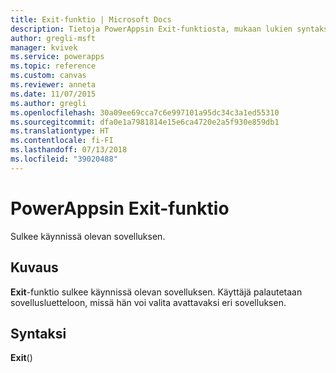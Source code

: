 ```yaml
---
title: Exit-funktio | Microsoft Docs
description: Tietoja PowerAppsin Exit-funktiosta, mukaan lukien syntaksi ja joitakin esimerkkejä
author: gregli-msft
manager: kvivek
ms.service: powerapps
ms.topic: reference
ms.custom: canvas
ms.reviewer: anneta
ms.date: 11/07/2015
ms.author: gregli
ms.openlocfilehash: 30a09ee69cca7c6e997101a95dc34c3a1ed55310
ms.sourcegitcommit: dfa0e1a7981814e15e6ca4720e2a5f930e859db1
ms.translationtype: HT
ms.contentlocale: fi-FI
ms.lasthandoff: 07/13/2018
ms.locfileid: "39020488"
---
```

# <a name="exit-function-in-powerapps"></a>PowerAppsin Exit-funktio
Sulkee käynnissä olevan sovelluksen.

## <a name="description"></a>Kuvaus
**Exit**-funktio sulkee käynnissä olevan sovelluksen.  Käyttäjä palautetaan sovellusluetteloon, missä hän voi valita avattavaksi eri sovelluksen.

## <a name="syntax"></a>Syntaksi
**Exit**()

